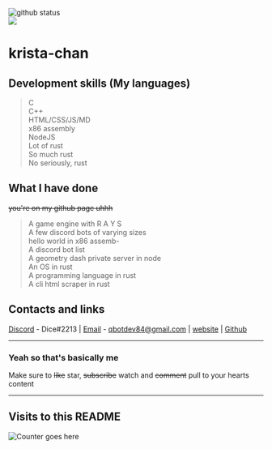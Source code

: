<a><img src="https://github-readme-stats.vercel.app/api?username=krista-chan&show_icons=true&theme=material-palenight&count_private=true" alt="github status"/> <br> <img src="https://github-readme-stats.vercel.app/api/top-langs/?username=krista-chan&layout=compact&theme=material-palenight"/></a>

# krista-chan

## Development skills (My languages)

> C  
> C++  
> HTML/CSS/JS/MD  
> x86 assembly  
> NodeJS  
> Lot of rust  
> So much rust  
> No seriously, rust  

## What I have done

~~you're on my github page uhhh~~  
> A game engine with R A Y S  
> A few discord bots of varying sizes  
> hello world in x86 assemb-  
> A discord bot list  
> A geometry dash private server in node  
> An OS in rust  
> A programming language in rust  
> A cli html scraper in rust  

## Contacts and links  

[Discord]() - Dice#2213 | [Email]() - qbotdev84@gmail.com | [website](https://krista-chan.github.io) |  [Github](You're-so-funny)

---

### Yeah so that's basically me  

Make sure to ~~like~~ star, ~~subscribe~~ watch and ~~comment~~ pull to your hearts content

---

## Visits to this README

<img src="https://count.getloli.com/get/@:krista-chan?theme=rule34" alt="Counter goes here" />

